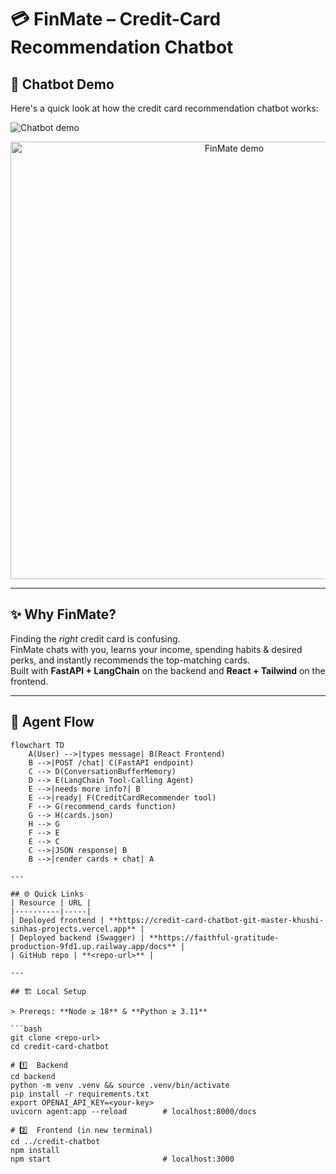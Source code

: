 # 💳 FinMate – Credit-Card Recommendation Chatbot

## 💬 Chatbot Demo

Here's a quick look at how the credit card recommendation chatbot works:

![Chatbot demo](docs/chatbot-demo.gif)
<p align="center">
  <img src="docs/demo.gif" width="700" alt="FinMate demo">
</p>

---

## ✨ Why FinMate?

Finding the *right* credit card is confusing.  
FinMate chats with you, learns your income, spending habits & desired perks, and instantly recommends the top-matching cards.  
Built with **FastAPI + LangChain** on the backend and **React + Tailwind** on the frontend.

---

## 🧠 Agent Flow

```mermaid
flowchart TD
    A(User) -->|types message| B(React Frontend)
    B -->|POST /chat| C(FastAPI endpoint)
    C --> D(ConversationBufferMemory)
    D --> E(LangChain Tool-Calling Agent)
    E -->|needs more info?| B
    E -->|ready| F(CreditCardRecommender tool)
    F --> G(recommend_cards function)
    G --> H(cards.json)
    H --> G
    F --> E
    E --> C
    C -->|JSON response| B
    B -->|render cards + chat| A

---

## 🌐 Quick Links
| Resource | URL |
|----------|-----|
| Deployed frontend | **https://credit-card-chatbot-git-master-khushi-sinhas-projects.vercel.app** |
| Deployed backend (Swagger) | **https://faithful-gratitude-production-9fd1.up.railway.app/docs** |
| GitHub repo | **<repo-url>** |

---

## 🏗 Local Setup

> Prereqs: **Node ≥ 18** & **Python ≥ 3.11**

```bash
git clone <repo-url>
cd credit-card-chatbot

# 1️⃣  Backend
cd backend
python -m venv .venv && source .venv/bin/activate
pip install -r requirements.txt
export OPENAI_API_KEY=<your-key>
uvicorn agent:app --reload        # localhost:8000/docs

# 2️⃣  Frontend (in new terminal)
cd ../credit-chatbot
npm install
npm start                         # localhost:3000
